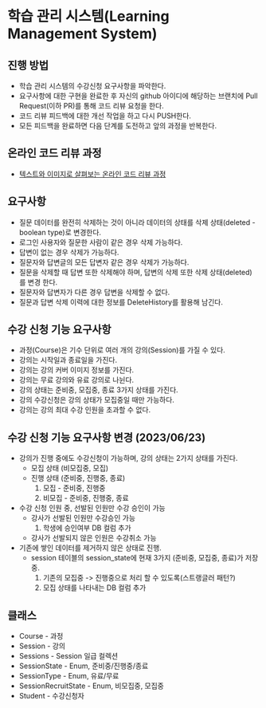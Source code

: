 # 학습 관리 시스템(Learning Management System)
## 진행 방법
* 학습 관리 시스템의 수강신청 요구사항을 파악한다.
* 요구사항에 대한 구현을 완료한 후 자신의 github 아이디에 해당하는 브랜치에 Pull Request(이하 PR)를 통해 코드 리뷰 요청을 한다.
* 코드 리뷰 피드백에 대한 개선 작업을 하고 다시 PUSH한다.
* 모든 피드백을 완료하면 다음 단계를 도전하고 앞의 과정을 반복한다.

## 온라인 코드 리뷰 과정
* [텍스트와 이미지로 살펴보는 온라인 코드 리뷰 과정](https://github.com/next-step/nextstep-docs/tree/master/codereview)

## 요구사항
* 질문 데이터를 완전히 삭제하는 것이 아니라 데이터의 상태를 삭제 상태(deleted - boolean type)로 변경한다.
* 로그인 사용자와 질문한 사람이 같은 경우 삭제 가능하다.
* 답변이 없는 경우 삭제가 가능하다.
* 질문자와 답변글의 모든 답변자 같은 경우 삭제가 가능하다.
* 질문을 삭제할 때 답변 또한 삭제해야 하며, 답변의 삭제 또한 삭제 상태(deleted)를 변경 한다.
* 질문자와 답변자가 다른 경우 답변을 삭제할 수 없다.
* 질문과 답변 삭제 이력에 대한 정보를 DeleteHistory를 활용해 남긴다.

## 수강 신청 기능 요구사항
* 과정(Course)은 기수 단위로 여러 개의 강의(Session)를 가질 수 있다.
* 강의는 시작일과 종료일을 가진다.
* 강의는 강의 커버 이미지 정보를 가진다.
* 강의는 무료 강의와 유료 강의로 나뉜다.
* 강의 상태는 준비중, 모집중, 종료 3가지 상태를 가진다.
* 강의 수강신청은 강의 상태가 모집중일 때만 가능하다.
* 강의는 강의 최대 수강 인원을 초과할 수 없다.

## 수강 신청 기능 요구사항 변경 (2023/06/23)
* 강의가 진행 중에도 수강신청이 가능하며, 강의 상태는 2가지 상태를 가진다.
  * 모집 상태 (비모집중, 모집)
  * 진행 상태 (준비중, 진행중, 종료)
    1. 모집 - 준비중, 진행중
    2. 비모집 - 준비중, 진행중, 종료
* 수강 신청 인원 중, 선발된 인원만 수강 승인이 가능
  * 강사가 선발된 인원만 수강승인 가능
    1. 학생에 승인여부 DB 컬럼 추가
  * 강사가 선발되지 않은 인원은 수강취소 가능
* 기존에 쌓인 데이터를 제거하지 않은 상태로 진행.
  * session 테이블의 session_state에 현재 3가지 (준비중, 모집중, 종료)가 저장중.
    1. 기존의 모집중 -> 진행중으로 처리 할 수 있도록(스트랭글러 패턴?)
    2. 모집 상태를 나타내는 DB 컬럼 추가

## 클래스
* Course - 과정
* Session - 강의
* Sessions - Session 일급 컬렉션
* SessionState - Enum, 준비중/진행중/종료
* SessionType - Enum, 유료/무료
* SessionRecruitState - Enum, 비모집중, 모집중
* Student - 수강신청자